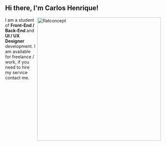 ## Hi there, I'm Carlos Henrique!

<style>
@import url('https://fonts.googleapis.com/css2?family=Ubuntu&display=swap');
</style>
<img src="https://i.ibb.co/zPZrdcM/flatdesignconcept.png" min-width="400px" max-width="400px" width="400px" align="right" alt="flatconcept">
<p align="left" font-face="Ubuntu, sans-serif">
I am a student of <strong>Front-End / Back-End </strong>and <strong>UI / UX Designer</strong> development. I am available for freelance / work, if you need to hire my service contact me.
</p>



<!--
**devCarlosHenSil/devCarlosHenSil** is a ✨ _special_ ✨ repository because its `README.md` (this file) appears on your GitHub profile.

Here are some ideas to get you started:

- 🔭 I’m currently working on ...
- 🌱 I’m currently learning ...
- 👯 I’m looking to collaborate on ...
- 🤔 I’m looking for help with ...
- 💬 Ask me about ...
- 📫 How to reach me: ...
- 😄 Pronouns: ...
- ⚡ Fun fact: ...
-->
